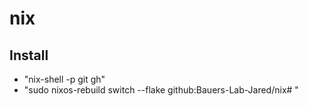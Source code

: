 # nix
## Install
- "nix-shell -p git gh"
- "sudo nixos-rebuild switch --flake github:Bauers-Lab-Jared/nix# "